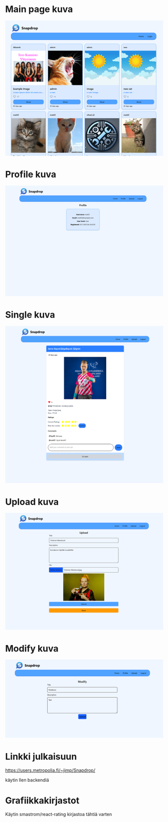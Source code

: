 # Main page kuva

![MainPage](screenshots/mainPage.png)

# Profile kuva

![Profile](screenshots/profile.png)

# Single kuva

![Single](screenshots/single.png)

# Upload kuva

![Upload](screenshots/upload.png)

# Modify kuva

![Modify](screenshots/modify.png)

# Linkki julkaisuun

https://users.metropolia.fi/~jimp/Snapdrop/

käytin Ilen backendiä

# Grafiikkakirjastot

Käytin smastrom/react-rating kirjastoa tähtiä varten
